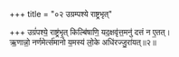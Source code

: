 +++
title = "०२ उग्रम्पश्ये राष्ट्रभृत्"

+++
उग्रं॑पश्ये॒ राष्ट्र॑भृ॒त् किल्बि॑षाणि॒ यद॒क्षवृ॑त्त॒मनु॑ दत्तं न ए॒तत्।  
ऋ॒णान्नो॒ नर्णमेर्त्स॑मानो य॒मस्य॑ लो॒के अधि॑रज्जु॒रा॑यत्॥२॥  